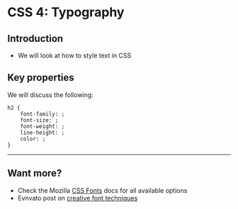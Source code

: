 # CSS 4: Typography



## Introduction

- We will look at how to style text in CSS




## Key properties 

We will discuss the following:

```
h2 {
    font-family: ;
    font-size: ;
    font-weight: ; 
    line-height: ; 
    color: ;
}
```

<hr>

## Want more?

*   Check the Mozilla [CSS Fonts](https://developer.mozilla.org/en-US/docs/Web/CSS/CSS_Fonts) docs for all available options
*   Evnvato post on [creative font techniques](https://envato.com/blog/css3-typography-code-snippets/)


